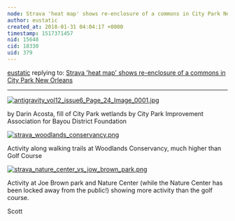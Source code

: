 ```yaml
---
node: Strava 'heat map' shows re-enclosure of a commons in City Park New Orleans
author: eustatic
created_at: 2018-01-31 04:04:17 +0000
timestamp: 1517371457
nid: 15648
cid: 18330
uid: 379
---
```




[eustatic](../profile/eustatic) replying to: [Strava 'heat map' shows re-enclosure of a commons in City Park New Orleans](../notes/eustatic/01-31-2018/strava-heat-map-shows-re-enclosure-of-a-commons-in-city-park-new-orleans)

----
[![antigravity_vol12_issue6_Page_24_Image_0001.jpg](https://publiclab.org/system/images/photos/000/023/413/large/antigravity_vol12_issue6_Page_24_Image_0001.jpg)](https://publiclab.org/system/images/photos/000/023/413/original/antigravity_vol12_issue6_Page_24_Image_0001.jpg)

by Darin Acosta, fill of City Park wetlands by City Park Improvement Association for Bayou District Foundation



[![strava_woodlands_conservancy.png](https://publiclab.org/system/images/photos/000/023/414/large/strava_woodlands_conservancy.png)](https://publiclab.org/system/images/photos/000/023/414/original/strava_woodlands_conservancy.png)

Activity along walking trails at Woodlands Conservancy, much higher than Golf Course


[![strava_nature_center_vs_jow_brown_park.png](https://publiclab.org/system/images/photos/000/023/415/large/strava_nature_center_vs_jow_brown_park.png)](https://publiclab.org/system/images/photos/000/023/415/original/strava_nature_center_vs_jow_brown_park.png)

Activity at Joe Brown park and Nature Center  (while the Nature Center has been locked away from the public!) showing more activity than the golf course.

Scott


